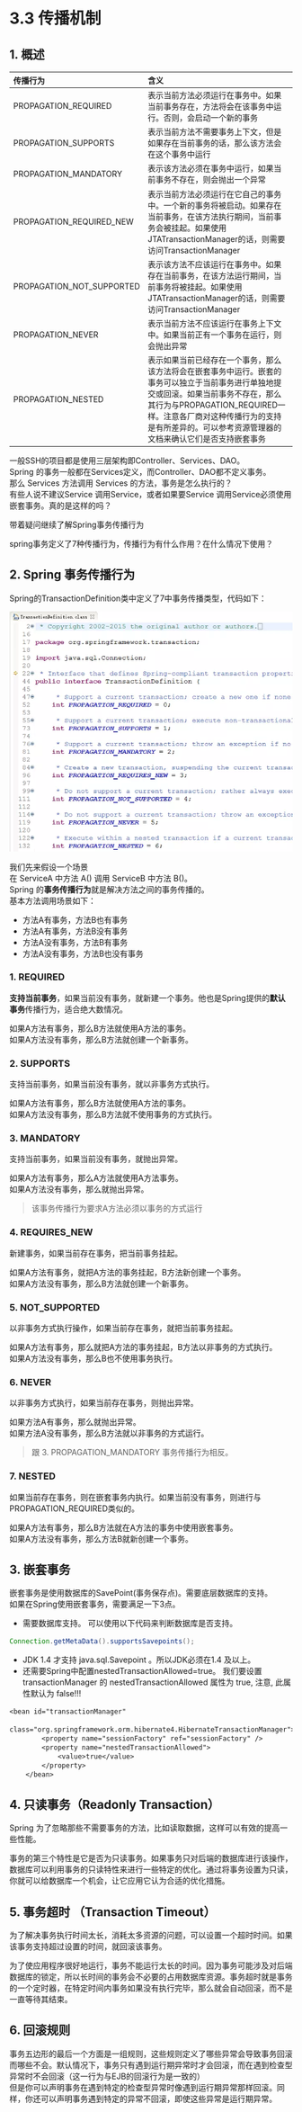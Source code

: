 # 3.3 传播机制

## 1. 概述

| 传播行为 | 含义 |
| :--- | :--- |
| PROPAGATION\_REQUIRED | 表示当前方法必须运行在事务中。如果当前事务存在，方法将会在该事务中运行。否则，会启动一个新的事务 |
| PROPAGATION\_SUPPORTS | 表示当前方法不需要事务上下文，但是如果存在当前事务的话，那么该方法会在这个事务中运行 |
| PROPAGATION\_MANDATORY | 表示该方法必须在事务中运行，如果当前事务不存在，则会抛出一个异常 |
| PROPAGATION\_REQUIRED\_NEW | 表示当前方法必须运行在它自己的事务中。一个新的事务将被启动。如果存在当前事务，在该方法执行期间，当前事务会被挂起。如果使用JTATransactionManager的话，则需要访问TransactionManager |
| PROPAGATION\_NOT\_SUPPORTED | 表示该方法不应该运行在事务中。如果存在当前事务，在该方法运行期间，当前事务将被挂起。如果使用JTATransactionManager的话，则需要访问TransactionManager |
| PROPAGATION\_NEVER | 表示当前方法不应该运行在事务上下文中。如果当前正有一个事务在运行，则会抛出异常 |
| PROPAGATION\_NESTED | 表示如果当前已经存在一个事务，那么该方法将会在嵌套事务中运行。嵌套的事务可以独立于当前事务进行单独地提交或回滚。如果当前事务不存在，那么其行为与PROPAGATION\_REQUIRED一样。注意各厂商对这种传播行为的支持是有所差异的。可以参考资源管理器的文档来确认它们是否支持嵌套事务 |

一般SSH的项目都是使用三层架构即Controller、Services、DAO。  
 Spring 的事务一般都在Services定义，而Controller、DAO都不定义事务。  
 那么 Services 方法调用 Services 的方法，事务是怎么执行的？  
 有些人说不建议Service 调用Service，或者如果要Service 调用Service必须使用嵌套事务。真的是这样的吗？

带着疑问继续了解Spring事务传播行为

spring事务定义了7种传播行为，传播行为有什么作用？在什么情况下使用？

## 2. Spring 事务传播行为

Spring的TransactionDefinition类中定义了7中事务传播类型，代码如下：

![](../../.gitbook/assets/image%20%2867%29.png)

我们先来假设一个场景  
 在 ServiceA 中方法 A\(\) 调用 ServiceB 中方法 B\(\)。  
 Spring 的**事务传播行为**就是解决方法之间的事务传播的。  
 基本方法调用场景如下：

* 方法A有事务，方法B也有事务
* 方法A有事务，方法B没有事务
* 方法A没有事务，方法B有事务
* 方法A没有事务，方法B也没有事务

### **1. REQUIRED**

**支持当前事务**，如果当前没有事务，就新建一个事务。他也是Spring提供的**默认事务**传播行为，适合绝大数情况。

如果A方法有事务，那么B方法就使用A方法的事务。  
 如果A方法没有事务，那么B方法就创建一个新事务。

### **2. SUPPORTS**

支持当前事务，如果当前没有事务，就以非事务方式执行。

如果A方法有事务，那么B方法就使用A方法的事务。  
 如果A方法没有事务，那么B方法就不使用事务的方式执行。

### **3. MANDATORY**

支持当前事务，如果当前没有事务，就抛出异常。

如果A方法有事务，那么A方法就使用A方法事务。  
 如果A方法没有事务，那么就抛出异常。

> 该事务传播行为要求A方法必须以事务的方式运行

### **4. REQUIRES\_NEW**

新建事务，如果当前存在事务，把当前事务挂起。

如果A方法有事务，就把A方法的事务挂起，B方法新创建一个事务。  
如果A方法没有事务，那么B方法就创建一个新事务。

### **5. NOT\_SUPPORTED**

以非事务方式执行操作，如果当前存在事务，就把当前事务挂起。

如果A方法有事务，那么就把A方法的事务挂起，B方法以非事务的方式执行。  
如果A方法没有事务，那么B也不使用事务执行。

### **6. NEVER**

以非事务方式执行，如果当前存在事务，则抛出异常。

如果方法A有事务，那么就抛出异常。  
如果方法A没有事务，那么B方法就以非事务的方式运行。

> 跟 3. PROPAGATION\_MANDATORY 事务传播行为相反。

### **7. NESTED**

如果当前存在事务，则在嵌套事务内执行。如果当前没有事务，则进行与PROPAGATION\_REQUIRED类似的。

如果A方法有事务，那么B方法就在A方法的事务中使用嵌套事务。  
如果A方法没有事务，那么方法B就新创建一个事务。

## 3. 嵌套事务

嵌套事务是使用数据库的SavePoint\(事务保存点\)。需要底层数据库的支持。  
 如果在Spring使用嵌套事务，需要满足一下3点。

* 需要数据库支持。  可以使用以下代码来判断数据库是否支持。

```java
Connection.getMetaData().supportsSavepoints();
```

* JDK 1.4 才支持 java.sql.Savepoint 。所以JDK必须在1.4 及以上。
* 还需要Spring中配置nestedTransactionAllowed=true。  我们要设置 transactionManager 的 nestedTransactionAllowed 属性为 true, 注意, 此属性默认为 false!!!

```markup
<bean id="transactionManager"  
        class="org.springframework.orm.hibernate4.HibernateTransactionManager">  
        <property name="sessionFactory" ref="sessionFactory" />  
        <property name="nestedTransactionAllowed">  
            <value>true</value>  
        </property>  
    </bean> 
```

## 4. 只读事务（Readonly Transaction）

Spring 为了忽略那些不需要事务的方法，比如读取数据，这样可以有效的提高一些性能。

事务的第三个特性是它是否为只读事务。如果事务只对后端的数据库进行该操作，数据库可以利用事务的只读特性来进行一些特定的优化。通过将事务设置为只读，你就可以给数据库一个机会，让它应用它认为合适的优化措施。

## 5. 事务超时 （Transaction Timeout）

为了解决事务执行时间太长，消耗太多资源的问题，可以设置一个超时时间。如果该事务支持超过设置的时间，就回滚该事务。

为了使应用程序很好地运行，事务不能运行太长的时间。因为事务可能涉及对后端数据库的锁定，所以长时间的事务会不必要的占用数据库资源。事务超时就是事务的一个定时器，在特定时间内事务如果没有执行完毕，那么就会自动回滚，而不是一直等待其结束。

## 6. 回滚规则

事务五边形的最后一个方面是一组规则，这些规则定义了哪些异常会导致事务回滚而哪些不会。默认情况下，事务只有遇到运行期异常时才会回滚，而在遇到检查型异常时不会回滚（这一行为与EJB的回滚行为是一致的）   
但是你可以声明事务在遇到特定的检查型异常时像遇到运行期异常那样回滚。同样，你还可以声明事务遇到特定的异常不回滚，即使这些异常是运行期异常。

## 

